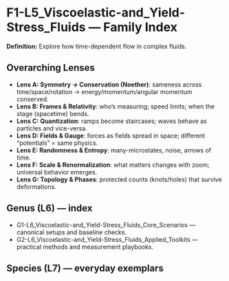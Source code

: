 # F1-L5_Viscoelastic-and_Yield-Stress_Fluids — Family Index
**Definition:** Explore how time-dependent flow in complex fluids.

## Overarching Lenses

- **Lens A: Symmetry -> Conservation (Noether)**: sameness across time/space/rotation → energy/momentum/angular momentum conserved.
- **Lens B: Frames & Relativity**: who’s measuring; speed limits; when the stage (spacetime) bends.
- **Lens C: Quantization**: ramps become staircases; waves behave as particles and vice-versa.
- **Lens D: Fields & Gauge**: forces as fields spread in space; different “potentials” = same physics.
- **Lens E: Randomness & Entropy**: many-microstates, noise, arrows of time.
- **Lens F: Scale & Renormalization**: what matters changes with zoom; universal behavior emerges.
- **Lens G: Topology & Phases**: protected counts (knots/holes) that survive deformations.

## Genus (L6) — index
- G1-L6_Viscoelastic-and_Yield-Stress_Fluids_Core_Scenarios — canonical setups and baseline checks.
- G2-L6_Viscoelastic-and_Yield-Stress_Fluids_Applied_Toolkits — practical methods and measurement playbooks.

## Species (L7) — everyday exemplars
